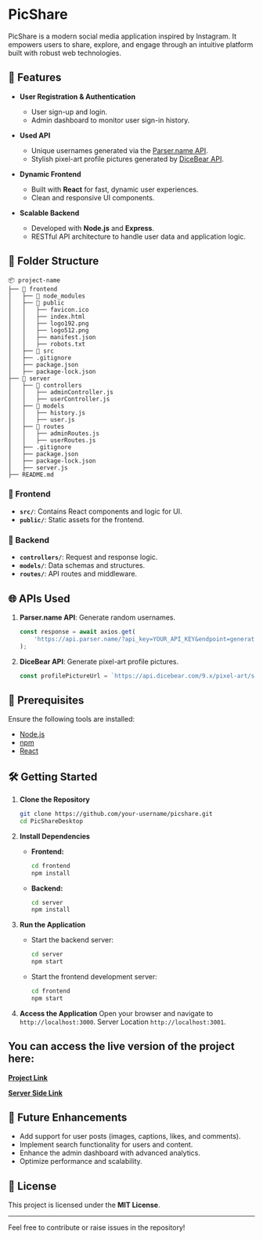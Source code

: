 # PicShare

PicShare is a modern social media application inspired by Instagram. It empowers users to share, explore, and engage through an intuitive platform built with robust web technologies.

## 🚀 Features

- **User Registration & Authentication**
  - User sign-up and login.
  - Admin dashboard to monitor user sign-in history.

- **Used API**
  - Unique usernames generated via the [Parser.name API](https://api.parser.name).
  - Stylish pixel-art profile pictures generated by [DiceBear API](https://www.dicebear.com/styles/pixel-art).

- **Dynamic Frontend**
  - Built with **React** for fast, dynamic user experiences.
  - Clean and responsive UI components.

- **Scalable Backend**
  - Developed with **Node.js** and **Express**.
  - RESTful API architecture to handle user data and application logic.

## 📂 Folder Structure

```
📦 project-name
├── 📂 frontend
│   ├── 📂 node_modules
│   ├── 📂 public
│   │   ├── favicon.ico
│   │   ├── index.html
│   │   ├── logo192.png
│   │   ├── logo512.png
│   │   ├── manifest.json
│   │   ├── robots.txt
│   ├── 📂 src
│   ├── .gitignore
│   ├── package.json
│   ├── package-lock.json
├── 📂 server
│   ├── 📂 controllers
│   │   ├── adminController.js
│   │   ├── userController.js
│   ├── 📂 models
│   │   ├── history.js
│   │   ├── user.js
│   ├── 📂 routes
│   │   ├── adminRoutes.js
│   │   ├── userRoutes.js
│   ├── .gitignore
│   ├── package.json
│   ├── package-lock.json
│   ├── server.js
├── README.md
```




### 📁 Frontend
- **`src/`**: Contains React components and logic for UI.
- **`public/`**: Static assets for the frontend.

### 📁 Backend
- **`controllers/`**: Request and response logic.
- **`models/`**: Data schemas and structures.
- **`routes/`**: API routes and middleware.

## 🌐 APIs Used

1. **Parser.name API**: Generate random usernames.
   ```javascript
   const response = await axios.get(
       'https://api.parser.name/?api_key=YOUR_API_KEY&endpoint=generate&results=1'
   );
   ```

2. **DiceBear API**: Generate pixel-art profile pictures.
   ```javascript
   const profilePictureUrl = `https://api.dicebear.com/9.x/pixel-art/svg?seed=${randomSeed}`;
   ```

## 🔧 Prerequisites

Ensure the following tools are installed:

- [Node.js](https://nodejs.org/)
- [npm](https://www.npmjs.com/)
- [React](https://reactjs.org/)

## 🛠️ Getting Started

1. **Clone the Repository**
   ```bash
   git clone https://github.com/your-username/picshare.git
   cd PicShareDesktop
   ```

2. **Install Dependencies**
   - **Frontend:**
     ```bash
     cd frontend
     npm install
     ```
   - **Backend:**
     ```bash
     cd server
     npm install
     ```

3. **Run the Application**
   - Start the backend server:
     ```bash
     cd server
     npm start
     ```
   - Start the frontend development server:
     ```bash
     cd frontend
     npm start
     ```

4. **Access the Application**
   Open your browser and navigate to `http://localhost:3000`.
   Server Location `http://localhost:3001`.


## You can access the live version of the project here:

[**Project Link**](https://picshare-20h0.onrender.com)


[**Server Side Link**](https://picshare-server.onrender.com)


## 🚧 Future Enhancements

- Add support for user posts (images, captions, likes, and comments).
- Implement search functionality for users and content.
- Enhance the admin dashboard with advanced analytics.
- Optimize performance and scalability.

## 📜 License

This project is licensed under the **MIT License**.

---
Feel free to contribute or raise issues in the repository!

